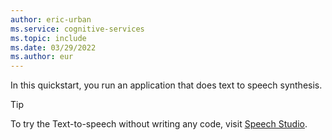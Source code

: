 ```yaml
---
author: eric-urban
ms.service: cognitive-services
ms.topic: include
ms.date: 03/29/2022
ms.author: eur
---
```


In this quickstart, you run an application that does text to speech synthesis. 

> [!TIP]
> To try the Text-to-speech without writing any code, visit [Speech Studio](https://aka.ms/speechstudio/voicegallery). 
